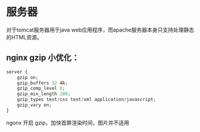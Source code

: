 # 服务器

对于tomcat服务器用于java web应用程序，而apache服务器本身只支持处理静态的HTML资源。

## nginx gzip 小优化：

```php
server {
    gzip on;
    gzip_buffers 32 4k;
    gzip_comp_level 6;
    gzip_min_length 200;
    gzip_types text/css text/xml application/javascript;
    gzip_vary on;
}
```

ngonx 开启 gzip，加快首屏渲染时间，图片并不适用